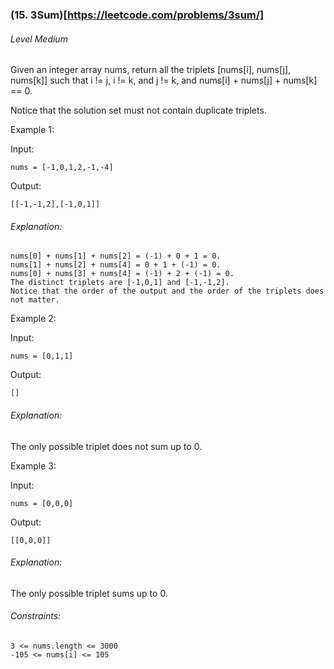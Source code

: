 ### (15. 3Sum)[https://leetcode.com/problems/3sum/]

###### Level Medium

Given an integer array nums, return all the triplets [nums[i], nums[j], nums[k]] such that i != j, i != k, and j != k, and nums[i] + nums[j] + nums[k] == 0.

Notice that the solution set must not contain duplicate triplets.

 

Example 1:

Input: 
```JS
nums = [-1,0,1,2,-1,-4]
```

Output: 
```JS
[[-1,-1,2],[-1,0,1]]
```
###### Explanation: 
```JS
nums[0] + nums[1] + nums[2] = (-1) + 0 + 1 = 0.
nums[1] + nums[2] + nums[4] = 0 + 1 + (-1) = 0.
nums[0] + nums[3] + nums[4] = (-1) + 2 + (-1) = 0.
The distinct triplets are [-1,0,1] and [-1,-1,2].
Notice that the order of the output and the order of the triplets does not matter.
```

Example 2:

Input: 
```JS
nums = [0,1,1]
```

Output: 
```JS
[]
```

###### Explanation: 
The only possible triplet does not sum up to 0.



Example 3:

Input: 
```JS
nums = [0,0,0]
```

Output: 
```JS
[[0,0,0]]
```


###### Explanation: 
The only possible triplet sums up to 0.
 

###### Constraints:
```JS
3 <= nums.length <= 3000
-105 <= nums[i] <= 105
```
